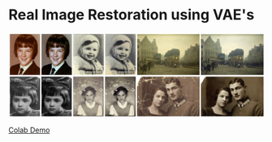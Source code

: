 # Real Image Restoration using VAE's

<img src='imgs/0001.jpg'/>

 [Colab Demo](https://colab.research.google.com/drive/1JyR6A_GpCKzO8t6cNYF8aF3GjyYLL0sf#scrollTo=69H2guBfrzqu)

